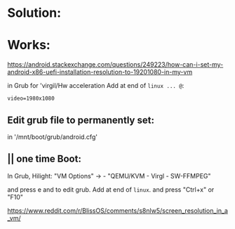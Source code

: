 # Solution:
# Works:
https://android.stackexchange.com/questions/249223/how-can-i-set-my-android-x86-uefi-installation-resolution-to-19201080-in-my-vm

in Grub for 'virgil/Hw acceleration
Add at end of `linux ... @`:

```
video=1980x1080
```

## Edit grub file to permanently set:
in '/mnt/boot/grub/android.cfg'

## || one time Boot:
In Grub, Hilight:
"VM Options" -> - "QEMU/KVM - Virgl - SW-FFMPEG"

and press e and to edit grub. Add at end of `linux`. and press "Ctrl+x" or "F10"

https://www.reddit.com/r/BlissOS/comments/s8nlw5/screen_resolution_in_a_vm/
